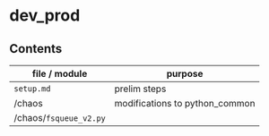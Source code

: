 # dev_prod

## Contents 
| file / module | purpose | 
| ------------- | ------- | 
| `setup.md` | prelim steps | 
| /chaos | modifications to python_common | 
| /chaos/`fsqueue_v2.py` | | 
